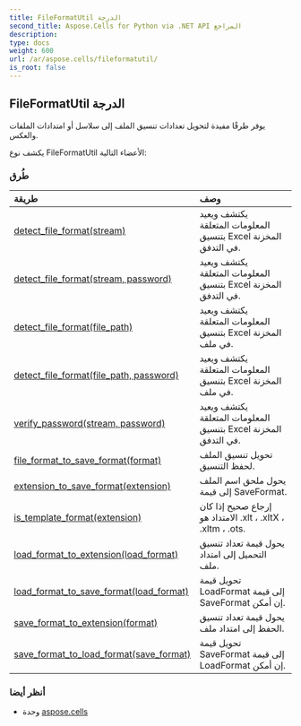 ```yaml
---
title: FileFormatUtil الدرجة
second_title: Aspose.Cells for Python via .NET API المراجع
description:
type: docs
weight: 600
url: /ar/aspose.cells/fileformatutil/
is_root: false
---
```

##  FileFormatUtil الدرجة
يوفر طرقًا مفيدة لتحويل تعدادات تنسيق الملف إلى سلاسل أو امتدادات الملفات والعكس.



يكشف نوع FileFormatUtil الأعضاء التالية:

###  طُرق
| طريقة| وصف|
| :- | :- |
| [detect_file_format(stream)](/cells/python-net/ar/aspose.cells/fileformatutil/detect_file_format/#io.RawIOBase) | يكتشف ويعيد المعلومات المتعلقة بتنسيق Excel المخزنة في التدفق.|
| [detect_file_format(stream, password)](/cells/python-net/ar/aspose.cells/fileformatutil/detect_file_format/#io.RawIOBase-str) | يكتشف ويعيد المعلومات المتعلقة بتنسيق Excel المخزنة في التدفق.|
| [detect_file_format(file_path)](/cells/python-net/ar/aspose.cells/fileformatutil/detect_file_format/#str) | يكتشف ويعيد المعلومات المتعلقة بتنسيق Excel المخزنة في ملف.|
| [detect_file_format(file_path, password)](/cells/python-net/ar/aspose.cells/fileformatutil/detect_file_format/#str-str) | يكتشف ويعيد المعلومات المتعلقة بتنسيق Excel المخزنة في ملف.|
| [verify_password(stream, password)](/cells/python-net/ar/aspose.cells/fileformatutil/verify_password/#io.RawIOBase-str) | يكتشف ويعيد المعلومات المتعلقة بتنسيق Excel المخزنة في التدفق.|
| [file_format_to_save_format(format)](/cells/python-net/ar/aspose.cells/fileformatutil/file_format_to_save_format/#FileFormatType) | تحويل تنسيق الملف لحفظ التنسيق.|
| [extension_to_save_format(extension)](/cells/python-net/ar/aspose.cells/fileformatutil/extension_to_save_format/#str) | يحول ملحق اسم الملف إلى قيمة SaveFormat.|
| [is_template_format(extension)](/cells/python-net/ar/aspose.cells/fileformatutil/is_template_format/#str) | إرجاع صحيح إذا كان الامتداد هو .xlt ، .xltX ، .xltm ، .ots.|
| [load_format_to_extension(load_format)](/cells/python-net/ar/aspose.cells/fileformatutil/load_format_to_extension/#LoadFormat) | يحول قيمة تعداد تنسيق التحميل إلى امتداد ملف.|
| [load_format_to_save_format(load_format)](/cells/python-net/ar/aspose.cells/fileformatutil/load_format_to_save_format/#LoadFormat) | تحويل قيمة LoadFormat إلى قيمة SaveFormat إن أمكن.|
| [save_format_to_extension(format)](/cells/python-net/ar/aspose.cells/fileformatutil/save_format_to_extension/#SaveFormat) | يحول قيمة تعداد تنسيق الحفظ إلى امتداد ملف.|
| [save_format_to_load_format(save_format)](/cells/python-net/ar/aspose.cells/fileformatutil/save_format_to_load_format/#SaveFormat) | تحويل قيمة SaveFormat إلى قيمة LoadFormat إن أمكن.|



###  أنظر أيضا
* وحدة [aspose.cells](..)
